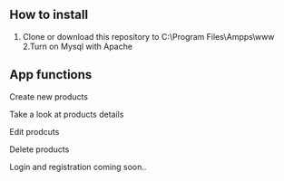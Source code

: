 
## How to install

1. Clone or download this repository to C:\Program Files\Ampps\www
2.Turn on Mysql with Apache


## App functions

Create new products

Take a look at products details

Edit prodcuts

Delete products



Login and registration coming soon..




